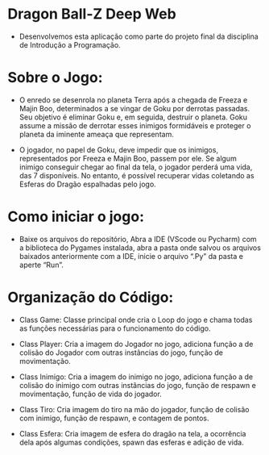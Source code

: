 # Dragon Ball-Z Deep Web

- Desenvolvemos esta aplicação como parte do projeto final da disciplina de Introdução a Programação.

# Sobre o Jogo:

- O enredo se desenrola no planeta Terra após a chegada de Freeza e Majin Boo, determinados a se vingar de Goku por derrotas passadas. Seu objetivo é eliminar Goku e, em seguida, destruir o planeta. Goku assume a missão de derrotar esses inimigos formidáveis e proteger o planeta da iminente ameaça que representam.

- O jogador, no papel de Goku, deve impedir que os inimigos, representados por Freeza e Majin Boo, passem por ele. Se algum inimigo conseguir chegar ao final da tela, o jogador perderá uma vida, das 7 disponíveis. No entanto, é possível recuperar vidas coletando as Esferas do Dragão espalhadas pelo jogo.


# Como iniciar o jogo:

- Baixe os arquivos do repositório, Abra a IDE (VScode ou Pycharm) com a biblioteca do Pygames instalada, abra a pasta onde salvou os arquivos baixados anteriormente com a IDE, inicie o arquivo “.Py” da pasta e aperte “Run”. 

# Organização do Código:

- Class Game: Classe principal onde cria o Loop do jogo e chama todas as funções necessárias para o funcionamento do código. 

- Class Player: Cria a imagem do Jogador no jogo, adiciona função a de colisão do Jogador com outras instâncias do jogo, função de movimentação.

- Class Inimigo: Cria a imagem do inimigo no jogo, adiciona função a de colisão do inimigo com outras instâncias do jogo, função de respawn e movimentação, função de vida do jogador.

- Class Tiro: Cria imagem do tiro na mão do jogador, função de colisão com inimigo, função de respawn, e contagem de pontos.

- Class Esfera: Cria imagem de esfera do dragão na tela, a ocorrência dela após algumas condições, spawn das esferas e adição de vida.


